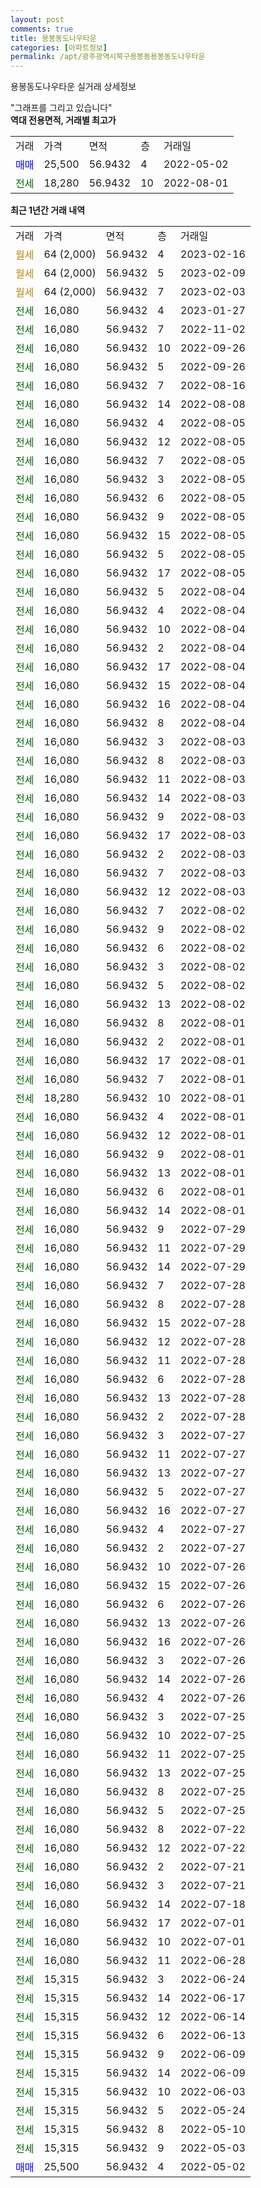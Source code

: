 ```yaml
---
layout: post
comments: true
title: 용봉동도나우타운
categories: [아파트정보]
permalink: /apt/광주광역시북구용봉동용봉동도나우타운
---
```


용봉동도나우타운 실거래 상세정보

<script type="text/javascript">
  google.charts.load('current', {'packages':['line', 'corechart']});
  google.charts.setOnLoadCallback(drawChart);

  function drawChart() {
    var data = new google.visualization.DataTable();
    data.addColumn('date', '거래일');
    data.addColumn('number', "매매");
    data.addColumn('number', "전세");
    data.addColumn('number', "전매");

    data.addRows([[new Date(Date.parse("2023-02-16")), null, null, null], [new Date(Date.parse("2023-02-09")), null, null, null], [new Date(Date.parse("2023-02-03")), null, null, null], [new Date(Date.parse("2023-01-27")), null, 16080, null], [new Date(Date.parse("2022-11-02")), null, 16080, null], [new Date(Date.parse("2022-09-26")), null, 16080, null], [new Date(Date.parse("2022-09-26")), null, 16080, null], [new Date(Date.parse("2022-08-16")), null, 16080, null], [new Date(Date.parse("2022-08-08")), null, 16080, null], [new Date(Date.parse("2022-08-05")), null, 16080, null], [new Date(Date.parse("2022-08-05")), null, 16080, null], [new Date(Date.parse("2022-08-05")), null, 16080, null], [new Date(Date.parse("2022-08-05")), null, 16080, null], [new Date(Date.parse("2022-08-05")), null, 16080, null], [new Date(Date.parse("2022-08-05")), null, 16080, null], [new Date(Date.parse("2022-08-05")), null, 16080, null], [new Date(Date.parse("2022-08-05")), null, 16080, null], [new Date(Date.parse("2022-08-05")), null, 16080, null], [new Date(Date.parse("2022-08-04")), null, 16080, null], [new Date(Date.parse("2022-08-04")), null, 16080, null], [new Date(Date.parse("2022-08-04")), null, 16080, null], [new Date(Date.parse("2022-08-04")), null, 16080, null], [new Date(Date.parse("2022-08-04")), null, 16080, null], [new Date(Date.parse("2022-08-04")), null, 16080, null], [new Date(Date.parse("2022-08-04")), null, 16080, null], [new Date(Date.parse("2022-08-04")), null, 16080, null], [new Date(Date.parse("2022-08-03")), null, 16080, null], [new Date(Date.parse("2022-08-03")), null, 16080, null], [new Date(Date.parse("2022-08-03")), null, 16080, null], [new Date(Date.parse("2022-08-03")), null, 16080, null], [new Date(Date.parse("2022-08-03")), null, 16080, null], [new Date(Date.parse("2022-08-03")), null, 16080, null], [new Date(Date.parse("2022-08-03")), null, 16080, null], [new Date(Date.parse("2022-08-03")), null, 16080, null], [new Date(Date.parse("2022-08-03")), null, 16080, null], [new Date(Date.parse("2022-08-02")), null, 16080, null], [new Date(Date.parse("2022-08-02")), null, 16080, null], [new Date(Date.parse("2022-08-02")), null, 16080, null], [new Date(Date.parse("2022-08-02")), null, 16080, null], [new Date(Date.parse("2022-08-02")), null, 16080, null], [new Date(Date.parse("2022-08-02")), null, 16080, null], [new Date(Date.parse("2022-08-01")), null, 16080, null], [new Date(Date.parse("2022-08-01")), null, 16080, null], [new Date(Date.parse("2022-08-01")), null, 16080, null], [new Date(Date.parse("2022-08-01")), null, 16080, null], [new Date(Date.parse("2022-08-01")), null, 18280, null], [new Date(Date.parse("2022-08-01")), null, 16080, null], [new Date(Date.parse("2022-08-01")), null, 16080, null], [new Date(Date.parse("2022-08-01")), null, 16080, null], [new Date(Date.parse("2022-08-01")), null, 16080, null], [new Date(Date.parse("2022-08-01")), null, 16080, null], [new Date(Date.parse("2022-08-01")), null, 16080, null], [new Date(Date.parse("2022-07-29")), null, 16080, null], [new Date(Date.parse("2022-07-29")), null, 16080, null], [new Date(Date.parse("2022-07-29")), null, 16080, null], [new Date(Date.parse("2022-07-28")), null, 16080, null], [new Date(Date.parse("2022-07-28")), null, 16080, null], [new Date(Date.parse("2022-07-28")), null, 16080, null], [new Date(Date.parse("2022-07-28")), null, 16080, null], [new Date(Date.parse("2022-07-28")), null, 16080, null], [new Date(Date.parse("2022-07-28")), null, 16080, null], [new Date(Date.parse("2022-07-28")), null, 16080, null], [new Date(Date.parse("2022-07-28")), null, 16080, null], [new Date(Date.parse("2022-07-27")), null, 16080, null], [new Date(Date.parse("2022-07-27")), null, 16080, null], [new Date(Date.parse("2022-07-27")), null, 16080, null], [new Date(Date.parse("2022-07-27")), null, 16080, null], [new Date(Date.parse("2022-07-27")), null, 16080, null], [new Date(Date.parse("2022-07-27")), null, 16080, null], [new Date(Date.parse("2022-07-27")), null, 16080, null], [new Date(Date.parse("2022-07-26")), null, 16080, null], [new Date(Date.parse("2022-07-26")), null, 16080, null], [new Date(Date.parse("2022-07-26")), null, 16080, null], [new Date(Date.parse("2022-07-26")), null, 16080, null], [new Date(Date.parse("2022-07-26")), null, 16080, null], [new Date(Date.parse("2022-07-26")), null, 16080, null], [new Date(Date.parse("2022-07-26")), null, 16080, null], [new Date(Date.parse("2022-07-26")), null, 16080, null], [new Date(Date.parse("2022-07-25")), null, 16080, null], [new Date(Date.parse("2022-07-25")), null, 16080, null], [new Date(Date.parse("2022-07-25")), null, 16080, null], [new Date(Date.parse("2022-07-25")), null, 16080, null], [new Date(Date.parse("2022-07-25")), null, 16080, null], [new Date(Date.parse("2022-07-25")), null, 16080, null], [new Date(Date.parse("2022-07-22")), null, 16080, null], [new Date(Date.parse("2022-07-22")), null, 16080, null], [new Date(Date.parse("2022-07-21")), null, 16080, null], [new Date(Date.parse("2022-07-21")), null, 16080, null], [new Date(Date.parse("2022-07-18")), null, 16080, null], [new Date(Date.parse("2022-07-01")), null, 16080, null], [new Date(Date.parse("2022-07-01")), null, 16080, null], [new Date(Date.parse("2022-06-28")), null, 16080, null], [new Date(Date.parse("2022-06-24")), null, 15315, null], [new Date(Date.parse("2022-06-17")), null, 15315, null], [new Date(Date.parse("2022-06-14")), null, 15315, null], [new Date(Date.parse("2022-06-13")), null, 15315, null], [new Date(Date.parse("2022-06-09")), null, 15315, null], [new Date(Date.parse("2022-06-09")), null, 15315, null], [new Date(Date.parse("2022-06-03")), null, 15315, null], [new Date(Date.parse("2022-05-24")), null, 15315, null], [new Date(Date.parse("2022-05-10")), null, 15315, null], [new Date(Date.parse("2022-05-03")), null, 15315, null], [new Date(Date.parse("2022-05-02")), 25500, null, null]]);

    var options = {
      hAxis: {
        format: 'yyyy/MM/dd'
      },    
      lineWidth: 0,
      pointsVisible: true,    
      title: '최근 1년간 유형별 실거래가 분포',
      legend: { position: 'bottom' }
    };

    var formatter = new google.visualization.NumberFormat({pattern:'###,###'} );
    formatter.format(data, 1);
    formatter.format(data, 2);
    
    setTimeout(function() {
        var chart = new google.visualization.LineChart(document.getElementById('columnchart_material'));
        chart.draw(data, (options));
        document.getElementById('loading').style.display = 'none';
    }, 200);
  }
</script>


<div id="loading" style="z-index:20; display: block; margin-left: 0px">"그래프를 그리고 있습니다"</div>
<div id="columnchart_material" style="width: 95%; margin-left: 0px; display: block"></div>
<!-- contents start -->
<b>역대 전용면적, 거래별 최고가</b>
<table class="sortable">
    <tr>
      <td>거래</td>
      <td>가격</td>
      <td>면적</td>
      <td>층</td>
      <td>거래일</td>
    </tr>
        <tr>
          <td><a style="color: blue">매매</a></td>
          <td>25,500</td>
          <td>56.9432</td>
          <td>4</td>
          <td>2022-05-02</td>
        </tr>        
        <tr>
              <td><a style="color: darkgreen">전세</a></td>
              <td>18,280</td>
              <td>56.9432</td>
              <td>10</td>
              <td>2022-08-01</td>
            </tr>        
    
</table>

<b>최근 1년간 거래 내역</b>

<table class="sortable">
    <tr>
      <td>거래</td>
      <td>가격</td>
      <td>면적</td>
      <td>층</td>
      <td>거래일</td>
    </tr>
    <tr>
      <td><a style="color: darkgoldenrod">월세</a></td>
      <td>64 (2,000)</td>
      <td>56.9432</td>
      <td>4</td>
      <td>2023-02-16</td>
    </tr>          <tr>
      <td><a style="color: darkgoldenrod">월세</a></td>
      <td>64 (2,000)</td>
      <td>56.9432</td>
      <td>5</td>
      <td>2023-02-09</td>
    </tr>          <tr>
      <td><a style="color: darkgoldenrod">월세</a></td>
      <td>64 (2,000)</td>
      <td>56.9432</td>
      <td>7</td>
      <td>2023-02-03</td>
    </tr>          <tr>
      <td><a style="color: darkgreen">전세</a></td>
      <td>16,080</td>
      <td>56.9432</td>
      <td>4</td>
      <td>2023-01-27</td>
    </tr>          <tr>
      <td><a style="color: darkgreen">전세</a></td>
      <td>16,080</td>
      <td>56.9432</td>
      <td>7</td>
      <td>2022-11-02</td>
    </tr>          <tr>
      <td><a style="color: darkgreen">전세</a></td>
      <td>16,080</td>
      <td>56.9432</td>
      <td>10</td>
      <td>2022-09-26</td>
    </tr>          <tr>
      <td><a style="color: darkgreen">전세</a></td>
      <td>16,080</td>
      <td>56.9432</td>
      <td>5</td>
      <td>2022-09-26</td>
    </tr>          <tr>
      <td><a style="color: darkgreen">전세</a></td>
      <td>16,080</td>
      <td>56.9432</td>
      <td>7</td>
      <td>2022-08-16</td>
    </tr>          <tr>
      <td><a style="color: darkgreen">전세</a></td>
      <td>16,080</td>
      <td>56.9432</td>
      <td>14</td>
      <td>2022-08-08</td>
    </tr>          <tr>
      <td><a style="color: darkgreen">전세</a></td>
      <td>16,080</td>
      <td>56.9432</td>
      <td>4</td>
      <td>2022-08-05</td>
    </tr>          <tr>
      <td><a style="color: darkgreen">전세</a></td>
      <td>16,080</td>
      <td>56.9432</td>
      <td>12</td>
      <td>2022-08-05</td>
    </tr>          <tr>
      <td><a style="color: darkgreen">전세</a></td>
      <td>16,080</td>
      <td>56.9432</td>
      <td>7</td>
      <td>2022-08-05</td>
    </tr>          <tr>
      <td><a style="color: darkgreen">전세</a></td>
      <td>16,080</td>
      <td>56.9432</td>
      <td>3</td>
      <td>2022-08-05</td>
    </tr>          <tr>
      <td><a style="color: darkgreen">전세</a></td>
      <td>16,080</td>
      <td>56.9432</td>
      <td>6</td>
      <td>2022-08-05</td>
    </tr>          <tr>
      <td><a style="color: darkgreen">전세</a></td>
      <td>16,080</td>
      <td>56.9432</td>
      <td>9</td>
      <td>2022-08-05</td>
    </tr>          <tr>
      <td><a style="color: darkgreen">전세</a></td>
      <td>16,080</td>
      <td>56.9432</td>
      <td>15</td>
      <td>2022-08-05</td>
    </tr>          <tr>
      <td><a style="color: darkgreen">전세</a></td>
      <td>16,080</td>
      <td>56.9432</td>
      <td>5</td>
      <td>2022-08-05</td>
    </tr>          <tr>
      <td><a style="color: darkgreen">전세</a></td>
      <td>16,080</td>
      <td>56.9432</td>
      <td>17</td>
      <td>2022-08-05</td>
    </tr>          <tr>
      <td><a style="color: darkgreen">전세</a></td>
      <td>16,080</td>
      <td>56.9432</td>
      <td>5</td>
      <td>2022-08-04</td>
    </tr>          <tr>
      <td><a style="color: darkgreen">전세</a></td>
      <td>16,080</td>
      <td>56.9432</td>
      <td>4</td>
      <td>2022-08-04</td>
    </tr>          <tr>
      <td><a style="color: darkgreen">전세</a></td>
      <td>16,080</td>
      <td>56.9432</td>
      <td>10</td>
      <td>2022-08-04</td>
    </tr>          <tr>
      <td><a style="color: darkgreen">전세</a></td>
      <td>16,080</td>
      <td>56.9432</td>
      <td>2</td>
      <td>2022-08-04</td>
    </tr>          <tr>
      <td><a style="color: darkgreen">전세</a></td>
      <td>16,080</td>
      <td>56.9432</td>
      <td>17</td>
      <td>2022-08-04</td>
    </tr>          <tr>
      <td><a style="color: darkgreen">전세</a></td>
      <td>16,080</td>
      <td>56.9432</td>
      <td>15</td>
      <td>2022-08-04</td>
    </tr>          <tr>
      <td><a style="color: darkgreen">전세</a></td>
      <td>16,080</td>
      <td>56.9432</td>
      <td>16</td>
      <td>2022-08-04</td>
    </tr>          <tr>
      <td><a style="color: darkgreen">전세</a></td>
      <td>16,080</td>
      <td>56.9432</td>
      <td>8</td>
      <td>2022-08-04</td>
    </tr>          <tr>
      <td><a style="color: darkgreen">전세</a></td>
      <td>16,080</td>
      <td>56.9432</td>
      <td>3</td>
      <td>2022-08-03</td>
    </tr>          <tr>
      <td><a style="color: darkgreen">전세</a></td>
      <td>16,080</td>
      <td>56.9432</td>
      <td>8</td>
      <td>2022-08-03</td>
    </tr>          <tr>
      <td><a style="color: darkgreen">전세</a></td>
      <td>16,080</td>
      <td>56.9432</td>
      <td>11</td>
      <td>2022-08-03</td>
    </tr>          <tr>
      <td><a style="color: darkgreen">전세</a></td>
      <td>16,080</td>
      <td>56.9432</td>
      <td>14</td>
      <td>2022-08-03</td>
    </tr>          <tr>
      <td><a style="color: darkgreen">전세</a></td>
      <td>16,080</td>
      <td>56.9432</td>
      <td>9</td>
      <td>2022-08-03</td>
    </tr>          <tr>
      <td><a style="color: darkgreen">전세</a></td>
      <td>16,080</td>
      <td>56.9432</td>
      <td>17</td>
      <td>2022-08-03</td>
    </tr>          <tr>
      <td><a style="color: darkgreen">전세</a></td>
      <td>16,080</td>
      <td>56.9432</td>
      <td>2</td>
      <td>2022-08-03</td>
    </tr>          <tr>
      <td><a style="color: darkgreen">전세</a></td>
      <td>16,080</td>
      <td>56.9432</td>
      <td>7</td>
      <td>2022-08-03</td>
    </tr>          <tr>
      <td><a style="color: darkgreen">전세</a></td>
      <td>16,080</td>
      <td>56.9432</td>
      <td>12</td>
      <td>2022-08-03</td>
    </tr>          <tr>
      <td><a style="color: darkgreen">전세</a></td>
      <td>16,080</td>
      <td>56.9432</td>
      <td>7</td>
      <td>2022-08-02</td>
    </tr>          <tr>
      <td><a style="color: darkgreen">전세</a></td>
      <td>16,080</td>
      <td>56.9432</td>
      <td>9</td>
      <td>2022-08-02</td>
    </tr>          <tr>
      <td><a style="color: darkgreen">전세</a></td>
      <td>16,080</td>
      <td>56.9432</td>
      <td>6</td>
      <td>2022-08-02</td>
    </tr>          <tr>
      <td><a style="color: darkgreen">전세</a></td>
      <td>16,080</td>
      <td>56.9432</td>
      <td>3</td>
      <td>2022-08-02</td>
    </tr>          <tr>
      <td><a style="color: darkgreen">전세</a></td>
      <td>16,080</td>
      <td>56.9432</td>
      <td>5</td>
      <td>2022-08-02</td>
    </tr>          <tr>
      <td><a style="color: darkgreen">전세</a></td>
      <td>16,080</td>
      <td>56.9432</td>
      <td>13</td>
      <td>2022-08-02</td>
    </tr>          <tr>
      <td><a style="color: darkgreen">전세</a></td>
      <td>16,080</td>
      <td>56.9432</td>
      <td>8</td>
      <td>2022-08-01</td>
    </tr>          <tr>
      <td><a style="color: darkgreen">전세</a></td>
      <td>16,080</td>
      <td>56.9432</td>
      <td>2</td>
      <td>2022-08-01</td>
    </tr>          <tr>
      <td><a style="color: darkgreen">전세</a></td>
      <td>16,080</td>
      <td>56.9432</td>
      <td>17</td>
      <td>2022-08-01</td>
    </tr>          <tr>
      <td><a style="color: darkgreen">전세</a></td>
      <td>16,080</td>
      <td>56.9432</td>
      <td>7</td>
      <td>2022-08-01</td>
    </tr>          <tr>
      <td><a style="color: darkgreen">전세</a></td>
      <td>18,280</td>
      <td>56.9432</td>
      <td>10</td>
      <td>2022-08-01</td>
    </tr>          <tr>
      <td><a style="color: darkgreen">전세</a></td>
      <td>16,080</td>
      <td>56.9432</td>
      <td>4</td>
      <td>2022-08-01</td>
    </tr>          <tr>
      <td><a style="color: darkgreen">전세</a></td>
      <td>16,080</td>
      <td>56.9432</td>
      <td>12</td>
      <td>2022-08-01</td>
    </tr>          <tr>
      <td><a style="color: darkgreen">전세</a></td>
      <td>16,080</td>
      <td>56.9432</td>
      <td>9</td>
      <td>2022-08-01</td>
    </tr>          <tr>
      <td><a style="color: darkgreen">전세</a></td>
      <td>16,080</td>
      <td>56.9432</td>
      <td>13</td>
      <td>2022-08-01</td>
    </tr>          <tr>
      <td><a style="color: darkgreen">전세</a></td>
      <td>16,080</td>
      <td>56.9432</td>
      <td>6</td>
      <td>2022-08-01</td>
    </tr>          <tr>
      <td><a style="color: darkgreen">전세</a></td>
      <td>16,080</td>
      <td>56.9432</td>
      <td>14</td>
      <td>2022-08-01</td>
    </tr>          <tr>
      <td><a style="color: darkgreen">전세</a></td>
      <td>16,080</td>
      <td>56.9432</td>
      <td>9</td>
      <td>2022-07-29</td>
    </tr>          <tr>
      <td><a style="color: darkgreen">전세</a></td>
      <td>16,080</td>
      <td>56.9432</td>
      <td>11</td>
      <td>2022-07-29</td>
    </tr>          <tr>
      <td><a style="color: darkgreen">전세</a></td>
      <td>16,080</td>
      <td>56.9432</td>
      <td>14</td>
      <td>2022-07-29</td>
    </tr>          <tr>
      <td><a style="color: darkgreen">전세</a></td>
      <td>16,080</td>
      <td>56.9432</td>
      <td>7</td>
      <td>2022-07-28</td>
    </tr>          <tr>
      <td><a style="color: darkgreen">전세</a></td>
      <td>16,080</td>
      <td>56.9432</td>
      <td>8</td>
      <td>2022-07-28</td>
    </tr>          <tr>
      <td><a style="color: darkgreen">전세</a></td>
      <td>16,080</td>
      <td>56.9432</td>
      <td>15</td>
      <td>2022-07-28</td>
    </tr>          <tr>
      <td><a style="color: darkgreen">전세</a></td>
      <td>16,080</td>
      <td>56.9432</td>
      <td>12</td>
      <td>2022-07-28</td>
    </tr>          <tr>
      <td><a style="color: darkgreen">전세</a></td>
      <td>16,080</td>
      <td>56.9432</td>
      <td>11</td>
      <td>2022-07-28</td>
    </tr>          <tr>
      <td><a style="color: darkgreen">전세</a></td>
      <td>16,080</td>
      <td>56.9432</td>
      <td>6</td>
      <td>2022-07-28</td>
    </tr>          <tr>
      <td><a style="color: darkgreen">전세</a></td>
      <td>16,080</td>
      <td>56.9432</td>
      <td>13</td>
      <td>2022-07-28</td>
    </tr>          <tr>
      <td><a style="color: darkgreen">전세</a></td>
      <td>16,080</td>
      <td>56.9432</td>
      <td>2</td>
      <td>2022-07-28</td>
    </tr>          <tr>
      <td><a style="color: darkgreen">전세</a></td>
      <td>16,080</td>
      <td>56.9432</td>
      <td>3</td>
      <td>2022-07-27</td>
    </tr>          <tr>
      <td><a style="color: darkgreen">전세</a></td>
      <td>16,080</td>
      <td>56.9432</td>
      <td>11</td>
      <td>2022-07-27</td>
    </tr>          <tr>
      <td><a style="color: darkgreen">전세</a></td>
      <td>16,080</td>
      <td>56.9432</td>
      <td>13</td>
      <td>2022-07-27</td>
    </tr>          <tr>
      <td><a style="color: darkgreen">전세</a></td>
      <td>16,080</td>
      <td>56.9432</td>
      <td>5</td>
      <td>2022-07-27</td>
    </tr>          <tr>
      <td><a style="color: darkgreen">전세</a></td>
      <td>16,080</td>
      <td>56.9432</td>
      <td>16</td>
      <td>2022-07-27</td>
    </tr>          <tr>
      <td><a style="color: darkgreen">전세</a></td>
      <td>16,080</td>
      <td>56.9432</td>
      <td>4</td>
      <td>2022-07-27</td>
    </tr>          <tr>
      <td><a style="color: darkgreen">전세</a></td>
      <td>16,080</td>
      <td>56.9432</td>
      <td>2</td>
      <td>2022-07-27</td>
    </tr>          <tr>
      <td><a style="color: darkgreen">전세</a></td>
      <td>16,080</td>
      <td>56.9432</td>
      <td>10</td>
      <td>2022-07-26</td>
    </tr>          <tr>
      <td><a style="color: darkgreen">전세</a></td>
      <td>16,080</td>
      <td>56.9432</td>
      <td>15</td>
      <td>2022-07-26</td>
    </tr>          <tr>
      <td><a style="color: darkgreen">전세</a></td>
      <td>16,080</td>
      <td>56.9432</td>
      <td>6</td>
      <td>2022-07-26</td>
    </tr>          <tr>
      <td><a style="color: darkgreen">전세</a></td>
      <td>16,080</td>
      <td>56.9432</td>
      <td>13</td>
      <td>2022-07-26</td>
    </tr>          <tr>
      <td><a style="color: darkgreen">전세</a></td>
      <td>16,080</td>
      <td>56.9432</td>
      <td>16</td>
      <td>2022-07-26</td>
    </tr>          <tr>
      <td><a style="color: darkgreen">전세</a></td>
      <td>16,080</td>
      <td>56.9432</td>
      <td>3</td>
      <td>2022-07-26</td>
    </tr>          <tr>
      <td><a style="color: darkgreen">전세</a></td>
      <td>16,080</td>
      <td>56.9432</td>
      <td>14</td>
      <td>2022-07-26</td>
    </tr>          <tr>
      <td><a style="color: darkgreen">전세</a></td>
      <td>16,080</td>
      <td>56.9432</td>
      <td>4</td>
      <td>2022-07-26</td>
    </tr>          <tr>
      <td><a style="color: darkgreen">전세</a></td>
      <td>16,080</td>
      <td>56.9432</td>
      <td>3</td>
      <td>2022-07-25</td>
    </tr>          <tr>
      <td><a style="color: darkgreen">전세</a></td>
      <td>16,080</td>
      <td>56.9432</td>
      <td>10</td>
      <td>2022-07-25</td>
    </tr>          <tr>
      <td><a style="color: darkgreen">전세</a></td>
      <td>16,080</td>
      <td>56.9432</td>
      <td>11</td>
      <td>2022-07-25</td>
    </tr>          <tr>
      <td><a style="color: darkgreen">전세</a></td>
      <td>16,080</td>
      <td>56.9432</td>
      <td>13</td>
      <td>2022-07-25</td>
    </tr>          <tr>
      <td><a style="color: darkgreen">전세</a></td>
      <td>16,080</td>
      <td>56.9432</td>
      <td>8</td>
      <td>2022-07-25</td>
    </tr>          <tr>
      <td><a style="color: darkgreen">전세</a></td>
      <td>16,080</td>
      <td>56.9432</td>
      <td>5</td>
      <td>2022-07-25</td>
    </tr>          <tr>
      <td><a style="color: darkgreen">전세</a></td>
      <td>16,080</td>
      <td>56.9432</td>
      <td>8</td>
      <td>2022-07-22</td>
    </tr>          <tr>
      <td><a style="color: darkgreen">전세</a></td>
      <td>16,080</td>
      <td>56.9432</td>
      <td>12</td>
      <td>2022-07-22</td>
    </tr>          <tr>
      <td><a style="color: darkgreen">전세</a></td>
      <td>16,080</td>
      <td>56.9432</td>
      <td>2</td>
      <td>2022-07-21</td>
    </tr>          <tr>
      <td><a style="color: darkgreen">전세</a></td>
      <td>16,080</td>
      <td>56.9432</td>
      <td>3</td>
      <td>2022-07-21</td>
    </tr>          <tr>
      <td><a style="color: darkgreen">전세</a></td>
      <td>16,080</td>
      <td>56.9432</td>
      <td>14</td>
      <td>2022-07-18</td>
    </tr>          <tr>
      <td><a style="color: darkgreen">전세</a></td>
      <td>16,080</td>
      <td>56.9432</td>
      <td>17</td>
      <td>2022-07-01</td>
    </tr>          <tr>
      <td><a style="color: darkgreen">전세</a></td>
      <td>16,080</td>
      <td>56.9432</td>
      <td>10</td>
      <td>2022-07-01</td>
    </tr>          <tr>
      <td><a style="color: darkgreen">전세</a></td>
      <td>16,080</td>
      <td>56.9432</td>
      <td>11</td>
      <td>2022-06-28</td>
    </tr>          <tr>
      <td><a style="color: darkgreen">전세</a></td>
      <td>15,315</td>
      <td>56.9432</td>
      <td>3</td>
      <td>2022-06-24</td>
    </tr>          <tr>
      <td><a style="color: darkgreen">전세</a></td>
      <td>15,315</td>
      <td>56.9432</td>
      <td>14</td>
      <td>2022-06-17</td>
    </tr>          <tr>
      <td><a style="color: darkgreen">전세</a></td>
      <td>15,315</td>
      <td>56.9432</td>
      <td>12</td>
      <td>2022-06-14</td>
    </tr>          <tr>
      <td><a style="color: darkgreen">전세</a></td>
      <td>15,315</td>
      <td>56.9432</td>
      <td>6</td>
      <td>2022-06-13</td>
    </tr>          <tr>
      <td><a style="color: darkgreen">전세</a></td>
      <td>15,315</td>
      <td>56.9432</td>
      <td>9</td>
      <td>2022-06-09</td>
    </tr>          <tr>
      <td><a style="color: darkgreen">전세</a></td>
      <td>15,315</td>
      <td>56.9432</td>
      <td>14</td>
      <td>2022-06-09</td>
    </tr>          <tr>
      <td><a style="color: darkgreen">전세</a></td>
      <td>15,315</td>
      <td>56.9432</td>
      <td>10</td>
      <td>2022-06-03</td>
    </tr>          <tr>
      <td><a style="color: darkgreen">전세</a></td>
      <td>15,315</td>
      <td>56.9432</td>
      <td>5</td>
      <td>2022-05-24</td>
    </tr>          <tr>
      <td><a style="color: darkgreen">전세</a></td>
      <td>15,315</td>
      <td>56.9432</td>
      <td>8</td>
      <td>2022-05-10</td>
    </tr>          <tr>
      <td><a style="color: darkgreen">전세</a></td>
      <td>15,315</td>
      <td>56.9432</td>
      <td>9</td>
      <td>2022-05-03</td>
    </tr>          <tr>
      <td><a style="color: blue">매매</a></td>
      <td>25,500</td>
      <td>56.9432</td>
      <td>4</td>
      <td>2022-05-02</td>
    </tr>      </table>
<!-- contents end -->    

